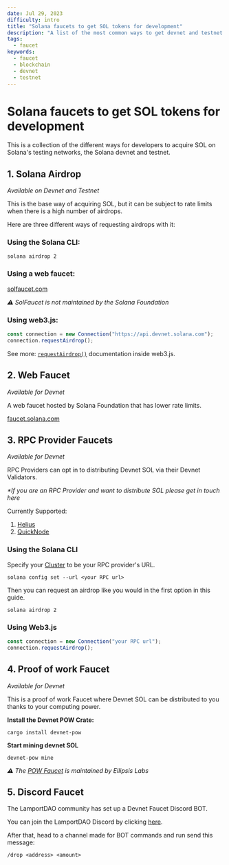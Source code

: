 ```yaml
---
date: Jul 29, 2023
difficulty: intro
title: "Solana faucets to get SOL tokens for development"
description: "A list of the most common ways to get devnet and testnet SOL tokens for Solana development. Including: airdrop, web3.js, POW faucet, and more."
tags:
  - faucet
keywords:
  - faucet
  - blockchain
  - devnet
  - testnet
---
```


# Solana faucets to get SOL tokens for development

This is a collection of the different ways for developers to acquire SOL on
Solana's testing networks, the Solana devnet and testnet.

## 1. Solana Airdrop

_Available on Devnet and Testnet_

This is the base way of acquiring SOL, but it can be subject to rate limits when
there is a high number of airdrops.

Here are three different ways of requesting airdrops with it:

### Using the Solana CLI:

`solana airdrop 2`

### Using a web faucet:

[solfaucet.com](https://solfaucet.com)

_⚠️ SolFaucet is not maintained by the Solana Foundation_

### Using web3.js:

```js
const connection = new Connection("https://api.devnet.solana.com");
connection.requestAirdrop();
```
See more: [`requestAirdrop()`](https://solana-labs.github.io/solana-web3.js/classes/Connection.html#requestAirdrop) documentation inside web3.js.
## 2. Web Faucet

_Available for Devnet_

A web faucet hosted by Solana Foundation that has lower rate limits.

[faucet.solana.com](https://faucet.solana.com)

## 3. RPC Provider Faucets

_Available for Devnet_

RPC Providers can opt in to distributing Devnet SOL via their Devnet Validators.

_\*If you are an RPC Provider and want to distribute SOL please get in touch
here_

Currently Supported:

1. [Helius](https://www.helius.dev/)
2. [QuickNode](https://www.quicknode.com/chains/sol)

### Using the Solana CLI

Specify your [Cluster](https://docs.solana.com/clusters) to be your RPC provider's URL.

`solana config set --url <your RPC url>`

Then you can request an airdrop like you would in the first option in this
guide.

`solana airdrop 2`

### Using Web3.js

```js
const connection = new Connection("your RPC url");
connection.requestAirdrop();
```

## 4. Proof of work Faucet

_Available for Devnet_

This is a proof of work Faucet where Devnet SOL can be distributed to you thanks
to your computing power.

**Install the Devnet POW Crate:**

`cargo install devnet-pow`

**Start mining devnet SOL**

`devnet-pow mine`

_⚠️ The [POW Faucet](https://github.com/jarry-xiao/proof-of-work-faucet) is maintained by Ellipsis Labs_

## 5. Discord Faucet

The LamportDAO community has set up a Devnet Faucet Discord BOT.

You can join the LamportDAO Discord by clicking
[here](https://discord.gg/JBVrJgtFkq).

After that, head to a channel made for BOT commands and run send this message:

`/drop <address> <amount>`
